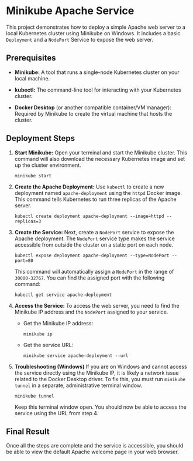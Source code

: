 

# Minikube Apache Service

This project demonstrates how to deploy a simple Apache web server to a local Kubernetes cluster using Minikube on Windows. It includes a basic `Deployment` and a `NodePort` Service to expose the web server.

## Prerequisites

* **Minikube:** A tool that runs a single-node Kubernetes cluster on your local machine.

* **kubectl:** The command-line tool for interacting with your Kubernetes cluster.

* **Docker Desktop** (or another compatible container/VM manager): Required by Minikube to create the virtual machine that hosts the cluster.

## Deployment Steps

1.  **Start Minikube:**
    Open your terminal and start the Minikube cluster. This command will also download the necessary Kubernetes image and set up the cluster environment.

    ```
    minikube start

    ```

2.  **Create the Apache Deployment:**
    Use `kubectl` to create a new deployment named `apache-deployment` using the `httpd` Docker image. This command tells Kubernetes to run three replicas of the Apache server.

    ```
    kubectl create deployment apache-deployment --image=httpd --replicas=3

    ```

3.  **Create the Service:**
    Next, create a `NodePort` service to expose the Apache deployment. The `NodePort` service type makes the service accessible from outside the cluster on a static port on each node.

    ```
    kubectl expose deployment apache-deployment --type=NodePort --port=80

    ```

    This command will automatically assign a `NodePort` in the range of `30000-32767`. You can find the assigned port with the following command:

    ```
    kubectl get service apache-deployment

    ```

4.  **Access the Service:**
    To access the web server, you need to find the Minikube IP address and the `NodePort` assigned to your service.

    * Get the Minikube IP address:

        ```
        minikube ip

        ```

    * Get the service URL:

        ```
        minikube service apache-deployment --url

        ```

5.  **Troubleshooting (Windows)**
    If you are on Windows and cannot access the service directly using the Minikube IP, it is likely a network issue related to the Docker Desktop driver. To fix this, you must run `minikube tunnel` in a separate, administrative terminal window.

    ```
    minikube tunnel

    ```

    Keep this terminal window open. You should now be able to access the service using the URL from step 4.

## Final Result

Once all the steps are complete and the service is accessible, you should be able to view the default Apache welcome page in your web browser.
